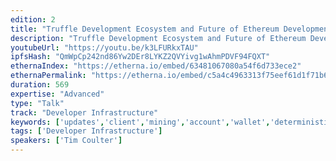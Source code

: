 ```yaml
---
edition: 2
title: "Truffle Development Ecosystem and Future of Ethereum Development Tools"
description: "Truffle Development Ecosystem and Future of Ethereum Development Tools A presentation on the Truffle development ecosystem which encompasses a number of different tools including the Truffle development framework. There will be a demo of new features as well as talk about future plan, keeping an eye toward writing code that benefits the whole Ethereum community and not just Truffle users, focusing on development processes, blockchain simulations, testing, using live chain data for testing and development, and on-chain package management."
youtubeUrl: "https://youtu.be/k3LFURkxTAU"
ipfsHash: "QmWpCp242nd86Yw2DEr8LYKZ2QVYivg1wAhmPDVF94FQXT"
ethernaIndex: "https://etherna.io/embed/63481067080a54f6d733ece2"
ethernaPermalink: "https://etherna.io/embed/c5a4c4963313f75eef61d1f71b683e8f3a30ce44edfda19557c320726866814a"
duration: 569
expertise: "Advanced"
type: "Talk"
track: "Developer Infrastructure"
keywords: ['updates','client','mining','account','wallet','deterministic','programmable','fork','solidity','tests','npm','buildpack','events']
tags: ['Developer Infrastructure']
speakers: ['Tim Coulter']
---
```

